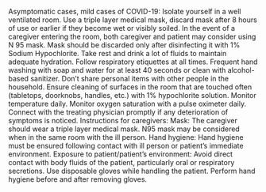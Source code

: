 Asymptomatic cases, mild cases of COVID-19:
Isolate yourself in a well ventilated room.
Use a triple layer medical mask, discard mask after 8 hours of use or earlier if they become wet or visibly soiled. In the event of a caregiver entering the room, both caregiver and patient may consider using N 95 mask.
Mask should be discarded only after disinfecting it with 1% Sodium Hypochlorite.
Take rest and drink a lot of fluids to maintain adequate hydration.
Follow respiratory etiquettes at all times.
Frequent hand washing with soap and water for at least 40 seconds or clean with alcohol-based sanitizer.
Don’t share personal items with other people in the household.
Ensure cleaning of surfaces in the room that are touched often (tabletops, doorknobs, handles, etc.) with 1% hypochlorite solution.
Monitor temperature daily.
Monitor oxygen saturation with a pulse oximeter daily.
Connect with the treating physician promptly if any deterioration of symptoms is noticed.
Instructions for caregivers:
Mask: The caregiver should wear a triple layer medical mask. N95 mask may be considered when in the same room with the ill person.
Hand hygiene: Hand hygiene must be ensured following contact with ill person or patient’s immediate environment.
Exposure to patient/patient’s environment: Avoid direct contact with body fluids of the patient, particularly oral or respiratory secretions. Use disposable gloves while handling the patient. Perform hand hygiene before and after removing gloves.


